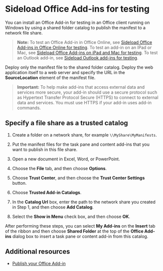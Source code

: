 
# Sideload Office Add-ins for testing

You can install an Office Add-in for testing in an Office client running on Windows by using a shared folder catalog to publish the manifest to a network file share. 

>**Note:** To test an Office Add-in in Office Online, see [Sideload Office Add-ins in Office Online for testing](sideload-office-add-ins-for-testing.md). To test an add-in on an IPad or Mac, see [Sideload Office Add-ins on iPad and Mac for testing](sideload-an-office-add-in-on-ipad-and-mac.md ). To test an Outlook add-in, see [Sideload Outlook add-ins for testing](sideload-outlook-add-ins-for-testing.md ).

Deploy only the manifest file to the shared folder catalog. Deploy the web application itself to a web server and specify the URL in the  **SourceLocation** element of the manifest file.

 >**Important:**  To help make add-ins that access external data and services more secure, your add-in should use a secure protocol such as Hypertext Transfer Protocol Secure (HTTPS) to connect to external data and services. You must use HTTPS if your add-in uses add-in commands.


## Specify a file share as a trusted catalog


1. Create a folder on a network share, for example  `\\MyShare\MyManifests`.
    
2. Put the manifest files for the task pane and content add-ins that you want to publish in this file share.
    
3. Open a new document in Excel, Word, or PowerPoint.
    
4. Choose the  **File** tab, and then choose **Options**.
    
5. Choose  **Trust Center**, and then choose the  **Trust Center Settings** button.
    
6. Choose  **Trusted Add-in Catalogs**.
    
7. In the  **Catalog Url** box, enter the path to the network share you created in Step 1, and then choose **Add Catalog**.
    
8. Select the  **Show in Menu** check box, and then choose **OK**.
    
After performing these steps, you can select  **My Add-ins** on the **Insert** tab of the ribbon and then choose **Shared Folder** at the top of the **Office Add-ins** dialog box to insert a task pane or content add-in from this catalog.


## Additional resources

- [Publish your Office Add-in](../publish/publish.md)
    
